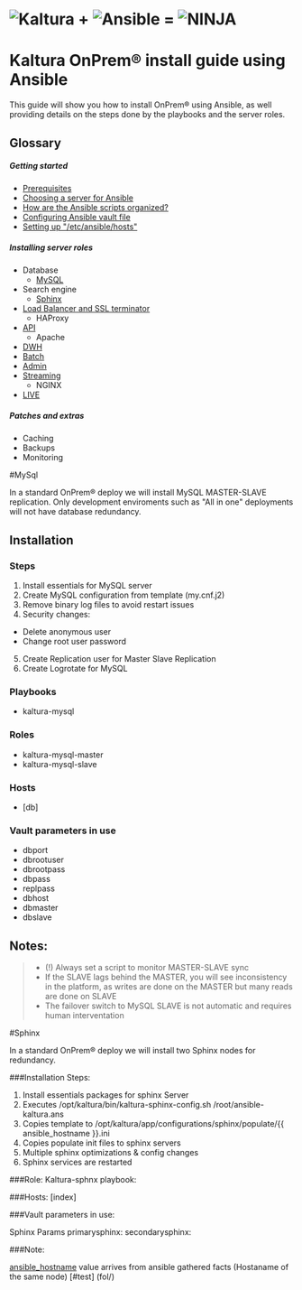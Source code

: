 # ![Kaltura](images/kaltura-logo.jpeg) + ![Ansible](images/ansible-logo.png) = ![NINJA](images/ninja.jpg)

# Kaltura OnPrem® install guide using Ansible

This guide will show you how to install OnPrem® using Ansible, as well providing details on the steps done by the playbooks and the server roles.

## Glossary

##### Getting started

* [Prerequisites](getting-started/)
* [Choosing a server for Ansible](getting-started/)
* [How are the Ansible scripts organized?](getting-started/)
* [Configuring Ansible vault file](getting-started/)
* [Setting up "/etc/ansible/hosts"](getting-started/)


##### Installing server roles

* Database
    * [MySQL](#MySql)
* Search engine
    *  [Sphinx](#sphinx)
* [Load Balancer and SSL terminator](server-roles/load-balancer/)
    * HAProxy
* [API](server-roles/API/)
    * Apache
* [DWH](server-roles/DWH/)
* [Batch](server-roles/batch/)
* [Admin](server-roles/admin/)
* [Streaming](server-roles/streaming/)
    * NGINX
* [LIVE](server-roles/live/)

##### Patches and extras
* Caching
* Backups
* Monitoring


#MySql

In a standard OnPrem® deploy we will install MySQL MASTER-SLAVE replication. Only development enviroments such as "All in one" deployments will not have database redundancy.


## Installation 

### Steps
1. Install essentials for MySQL server
2. Create MySQL configuration from template (my.cnf.j2)
3. Remove binary log files to avoid restart issues
4. Security changes:
 * Delete anonymous user
 * Change root user password
5. Create Replication user for Master Slave Replication
6. Create Logrotate for MySQL

### Playbooks
  *	kaltura-mysql
  
### Roles
  *	kaltura-mysql-master  
  *	kaltura-mysql-slave
  
### Hosts
  *	[db]

### Vault parameters in use
* dbport
* dbrootuser
* dbrootpass 
* dbpass
* replpass
* dbhost
* dbmaster
* dbslave



## Notes:
> * (!) Always set a script to monitor MASTER-SLAVE sync
>  *	If the SLAVE lags behind the MASTER, you will see inconsistency in the platform, as writes are done on the MASTER but many reads are done on SLAVE
> * The failover switch to MySQL SLAVE is not automatic and requires human interventation


#Sphinx


In a standard OnPrem® deploy we will install two Sphinx nodes for redundancy.


###Installation Steps:

1. Install essentials packages for sphinx Server
2. Executes /opt/kaltura/bin/kaltura-sphinx-config.sh /root/ansible-kaltura.ans
3. Copies template to /opt/kaltura/app/configurations/sphinx/populate/{{ ansible_hostname }}.ini
4. Copies populate init files to sphinx servers
5. Multiple sphinx optimizations & config changes
6. Sphinx services are restarted

###Role:
Kaltura-sphnx playbook:

###Hosts:
[index]

###Vault parameters in use:

Sphinx Params
primarysphinx: 
secondarysphinx: 

###Note:

[ansible_hostname](https://github.com/Kaltura-PS/onprem-ansible/blob/master/roles/kaltura-sphinx/templates/hostname.template.ini.j2) value arrives from ansible gathered facts (Hostaname of the same node)
[#test] (fol/)
